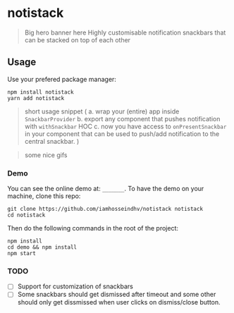 # notistack
> Big hero banner here
Highly customisable notification snackbars that can be stacked on top of each other

## Usage
Use your prefered package manager:
```
npm install notistack
yarn add notistack 
```

> short usage snippet (
>    a. wrap your (entire) app inside `SnackbarProvider`
>    b. export any component that pushes notification with `withSnackbar` HOC
>    c. now you have access to `onPresentSnackbar` in your component that can be used to push/add notification to the central snackbar.
> )


> some nice gifs

### Demo
You can see the online demo at: `_______`.
To have the demo on your machine, clone this repo:
```
git clone https://github.com/iamhosseindhv/notistack notistack
cd notistack
```
Then do the following commands in the root of the project:
```
npm install
cd demo && npm install
npm start
```


### TODO
- [ ] Support for customization of snackbars
- [ ] Some snackbars should get dismissed after timeout and some other should only get dissmissed when user clicks on dismiss/close button.